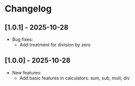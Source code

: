 # Changelog

## [1.0.1] - 2025-10-28

- Bug fixes:
    - Add treatment for division by zero

## [1.0.0] - 2025-10-28

- New features:
    - Add basic features in calculators: sum, sub, mult, div